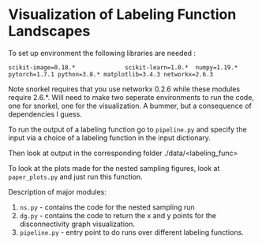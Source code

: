 # Visualization of Labeling Function Landscapes


To set up environment the following libraries are needed :

``scikit-image=0.18.*             
scikit-learn=1.0.*  numpy=1.19.* pytorch=1.7.1 python=3.8.* matplotlib=3.4.3 networkx=2.6.3``


Note snorkel requires that you use networkx 0.2.6 while these modules require 2.6.*. 
Will need to make two seperate environments to run the code, one for snorkel, 
one for the visualization. A bummer, but a consequence of dependencies I guess. 




To run the output of a labeling function go to  `pipeline.py` and specify the input via a choice of a labeling function in the input dictionary.

Then look at output in the corresponding folder ./data/<labeling_func>

To look at the plots made for the nested sampling figures, look at `paper_plots.py`
and just run this function.

Description of major modules:
1. `ns.py` - contains the code for the nested sampling run
2.  `dg.py` - contains the code to return the x and y points for the disconnectivity graph visualization.
3. `pipeline.py` - entry point to do runs over different labeling functions.
